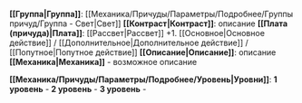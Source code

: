 **[[Группа|Группа]]**: [[Механика/Причуды/Параметры/Подробнее/Группы причуд/Группа - Свет|Свет]] 
**[[Контраст|Контраст]]**: описание
**[[Плата (причуда)|Плата]]**: [[Рассвет|Рассвет]] +1. [[Основное|Основное действие]] / [[Дополнительное|Дополнительное действие]] / [[Попутное|Попутное действие]]
**[[Описание|Описание]]**: описание
**[[Механика|Механика]]** - возможное описание

**[[Механика/Причуды/Параметры/Подробнее/Уровень|Уровни]]**:
**1 уровень** - 
**2 уровень** - 
**3 уровень** - 